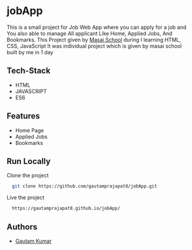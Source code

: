 # jobApp

This is a small project for Job Web App where you can apply for a job and You also able to manage All applicant Like Home, Applied Jobs, And Bookmarks.
This Project given by [Masai School](https://github.com/masai-course) during I learning HTML, CSS, JavaScript
It was individual project which is given by masai school built by me in 1 day

## Tech-Stack

- HTML
- JAVASCRIPT
- ES6

## Features

- Home Page
- Applied Jobs
- Bookmarks



## Run Locally

Clone the project

```bash
  git clone https://github.com/gautamprajapat8/jobApp.git
```

Live the project

```bash
  https://gautamprajapat8.github.io/jobApp/
```

## Authors
- [Gautam Kumar](https://github.com/gautamprajapat8)

